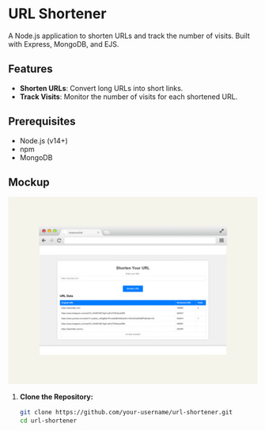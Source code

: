 # URL Shortener

A Node.js application to shorten URLs and track the number of visits. Built with Express, MongoDB, and EJS.

## Features

- **Shorten URLs**: Convert long URLs into short links.
- **Track Visits**: Monitor the number of visits for each shortened URL.

## Prerequisites

- Node.js (v14+)
- npm
- MongoDB

## Mockup

![Mockup](/modern-browser-mockup.png)

1. **Clone the Repository:**

   ```bash
   git clone https://github.com/your-username/url-shortener.git
   cd url-shortener
